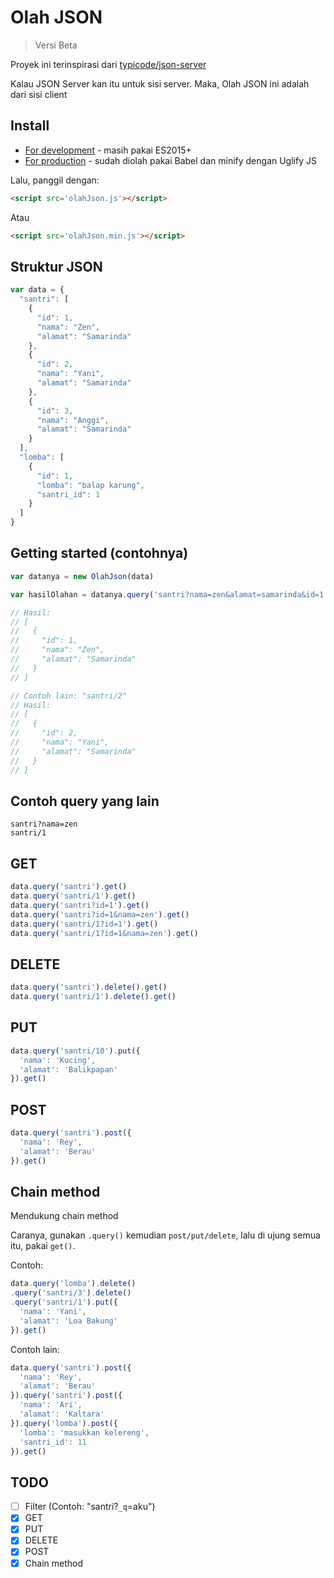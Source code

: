 # Olah JSON

> Versi Beta

Proyek ini terinspirasi dari [typicode/json-server](https://github.com/typicode/json-server)

Kalau JSON Server kan itu untuk sisi server. Maka, Olah JSON ini adalah dari sisi client

## Install

- [For development](olahJson.js) - masih pakai ES2015+
- [For production](olahJson.min.js) - sudah diolah pakai Babel dan minify dengan Uglify JS

Lalu, panggil dengan:

```html
<script src='olahJson.js'></script>
```

Atau

```html
<script src='olahJson.min.js'></script>
```

## Struktur JSON

```javascript
var data = {
  "santri": [
    {
      "id": 1,
      "nama": "Zen",
      "alamat": "Samarinda"
    },
    {
      "id": 2,
      "nama": "Yani",
      "alamat": "Samarinda"
    },
    {
      "id": 3,
      "nama": "Anggi",
      "alamat": "Samarinda"
    }
  ],
  "lomba": [
    {
      "id": 1,
      "lomba": "balap karung",
      "santri_id": 1
    }
  ]
}
```

## Getting started (contohnya)

```javascript
var datanya = new OlahJson(data)

var hasilOlahan = datanya.query('santri?nama=zen&alamat=samarinda&id=1').get()

// Hasil:
// [
//   {
//     "id": 1,
//     "nama": "Zen",
//     "alamat": "Samarinda"
//   }
// ]

// Contoh lain: "santri/2"
// Hasil:
// [
//   {
//     "id": 2,
//     "nama": "Yani",
//     "alamat": "Samarinda"
//   }
// ]
```

## Contoh query yang lain

```
santri?nama=zen
santri/1
```

## GET

```javascript
data.query('santri').get()
data.query('santri/1').get()
data.query('santri?id=1').get()
data.query('santri?id=1&nama=zen').get()
data.query('santri/1?id=1').get()
data.query('santri/1?id=1&nama=zen').get()
```

## DELETE

```javascript
data.query('santri').delete().get()
data.query('santri/1').delete().get()
```

## PUT

```javascript
data.query('santri/10').put({
  'nama': 'Kucing',
  'alamat': 'Balikpapan'
}).get()
```

## POST

```javascript
data.query('santri').post({
  'nama': 'Rey',
  'alamat': 'Berau'
}).get()
```

## Chain method

Mendukung chain method

Caranya, gunakan `.query()` kemudian `post/put/delete`, lalu di ujung semua itu, pakai `get()`.

Contoh:

```javascript
data.query('lomba').delete()
.query('santri/3').delete()
.query('santri/1').put({
  'nama': 'Yani',
  'alamat': 'Loa Bakung'
}).get()
```

Contoh lain:

```javascript
data.query('santri').post({
  'nama': 'Rey',
  'alamat': 'Berau'
}).query('santri').post({
  'nama': 'Ari',
  'alamat': 'Kaltara'
}).query('lomba').post({
  'lomba': 'masukkan kelereng',
  'santri_id': 11
}).get()
```

## TODO

- [ ] Filter (Contoh: "santri?`_q`=aku")
- [x] GET
- [x] PUT
- [x] DELETE
- [x] POST
- [x] Chain method